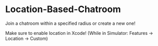 # Location-Based-Chatroom
Join a chatroom within a specified radius or create a new one!


Make sure to enable location in Xcode! (While in Simulator: Features -> Location -> Custom)

